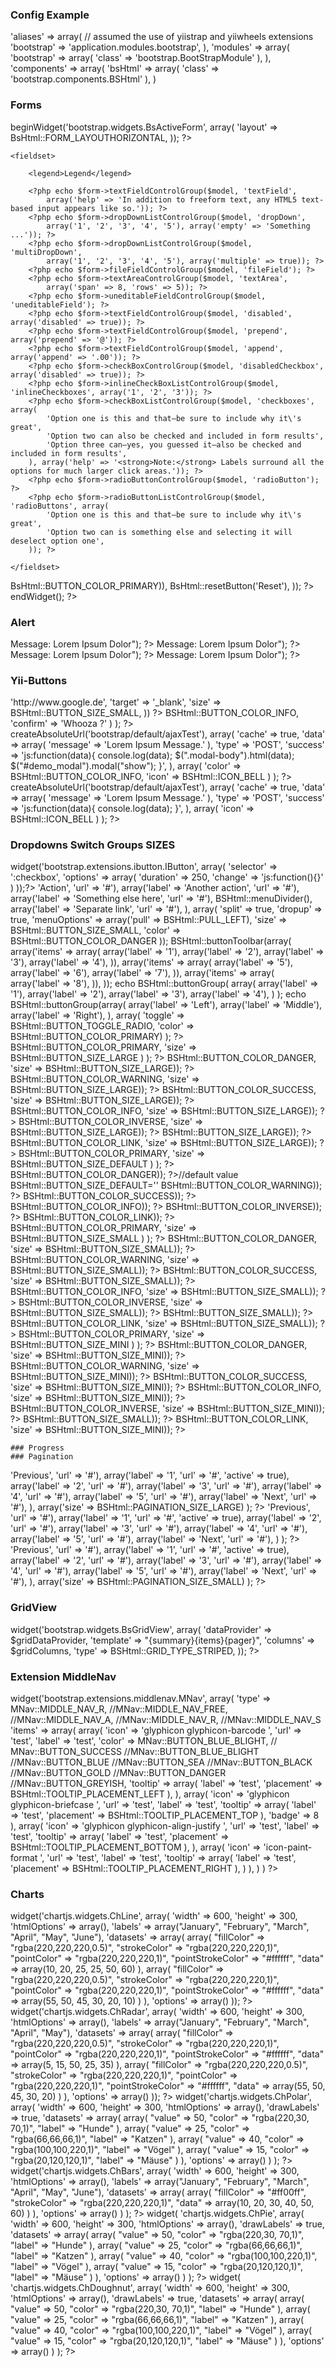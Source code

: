 ### Config Example
'aliases' => array(
    // assumed the use of yiistrap and yiiwheels extensions
    'bootstrap' => 'application.modules.bootstrap',
),
'modules' => array(
    'bootstrap' => array(
        'class' => 'bootstrap.BootStrapModule'
    ),
),
'components' => array(
    'bsHtml' => array(
        'class' => 'bootstrap.components.BSHtml'
    ),
)

### Forms
<?php $form = $this->beginWidget('bootstrap.widgets.BsActiveForm', array(
    'layout' => BsHtml::FORM_LAYOUTHORIZONTAL,
)); ?>

    <fieldset>

        <legend>Legend</legend>

        <?php echo $form->textFieldControlGroup($model, 'textField',
            array('help' => 'In addition to freeform text, any HTML5 text-based input appears like so.')); ?>
        <?php echo $form->dropDownListControlGroup($model, 'dropDown',
            array('1', '2', '3', '4', '5'), array('empty' => 'Something ...')); ?>
        <?php echo $form->dropDownListControlGroup($model, 'multiDropDown',
            array('1', '2', '3', '4', '5'), array('multiple' => true)); ?>
        <?php echo $form->fileFieldControlGroup($model, 'fileField'); ?>
        <?php echo $form->textAreaControlGroup($model, 'textArea',
            array('span' => 8, 'rows' => 5)); ?>
        <?php echo $form->uneditableFieldControlGroup($model, 'uneditableField'); ?>
        <?php echo $form->textFieldControlGroup($model, 'disabled', array('disabled' => true)); ?>
        <?php echo $form->textFieldControlGroup($model, 'prepend', array('prepend' => '@')); ?>
        <?php echo $form->textFieldControlGroup($model, 'append', array('append' => '.00')); ?>
        <?php echo $form->checkBoxControlGroup($model, 'disabledCheckbox', array('disabled' => true)); ?>
        <?php echo $form->inlineCheckBoxListControlGroup($model, 'inlineCheckboxes', array('1', '2', '3')); ?>
        <?php echo $form->checkBoxListControlGroup($model, 'checkboxes', array(
            'Option one is this and that—be sure to include why it\'s great',
            'Option two can also be checked and included in form results',
            'Option three can—yes, you guessed it—also be checked and included in form results',
        ), array('help' => '<strong>Note:</strong> Labels surround all the options for much larger click areas.')); ?>
        <?php echo $form->radioButtonControlGroup($model, 'radioButton'); ?>
        <?php echo $form->radioButtonListControlGroup($model, 'radioButtons', array(
            'Option one is this and that—be sure to include why it\'s great',
            'Option two can is something else and selecting it will deselect option one',
        )); ?>

    </fieldset>

<?php echo BsHtml::formActions(array(
    BsHtml::submitButton('Submit', array('color' => BsHtml::BUTTON_COLOR_PRIMARY)),
    BsHtml::resetButton('Reset'),
)); ?>

<?php $this->endWidget(); ?>


### Alert
<?php echo BSHtml::alert(BSHtml::ALERT_COLOR_DANGER, "Sorry, it seems like a(n)  error has occured during your request."); ?>
<?php echo BSHtml::alert(BSHtml::ALERT_COLOR_INFO, "<strong>Message:</strong> Lorem Ipsum Dolor"); ?>
<?php echo BSHtml::alert(BSHtml::ALERT_COLOR_DEFAULT, "<strong>Message:</strong> Lorem Ipsum Dolor"); ?>
<?php echo BSHtml::alert(BSHtml::ALERT_COLOR_WARNING, "<strong>Message:</strong> Lorem Ipsum Dolor"); ?>
<?php echo BSHtml::alert(BSHtml::ALERT_COLOR_SUCCESS, "<strong>Message:</strong> Lorem Ipsum Dolor"); ?>

### Yii-Buttons
<?php echo BSHtml::linkButton('Google', array(
    'url' => 'http://www.google.de',
    'target' => '_blank',
    'size' => BSHtml::BUTTON_SIZE_SMALL,

))
?>
<?php echo BSHtml::submitButton('BSHtml::submitButton',
    array(
        'color' => BSHtml::BUTTON_COLOR_INFO,
        'confirm' => 'Whooza ?'
    )
); ?>
<?php echo BSHtml::ajaxButton(
    'BSHtml::ajaxButton',
    Yii::app()->createAbsoluteUrl('bootstrap/default/ajaxTest'),
    array(
        'cache' => true,
        'data' => array(
            'message' => 'Lorem Ipsum Message.'
        ),
        'type' => 'POST',
        'success' => 'js:function(data){
                                        console.log(data);
                                        $(".modal-body").html(data);
                                        $("#demo_modal").modal("show");
                                    }',
    ),
    array(
        'color' => BSHtml::BUTTON_COLOR_INFO,
        'icon' => BSHtml::ICON_BELL
    )
); ?>
<?php echo BSHtml::ajaxLink('BSHtml::ajaxLink',
    Yii::app()->createAbsoluteUrl('bootstrap/default/ajaxTest'),
    array(
        'cache' => true,
        'data' => array(
            'message' => 'Lorem Ipsum Message.'
        ),
        'type' => 'POST',
        'success' => 'js:function(data){
                                        console.log(data);
                                    }',
    ),
    array(
        'icon' => BSHtml::ICON_BELL
    )
); ?>


### Dropdowns Switch Groups SIZES

<?php echo BSHtml::checkBox('test', true, array()); ?>
<?php $this->widget('bootstrap.extensions.ibutton.IButton', array(
    'selector' => ':checkbox',
    'options' => array(
        'duration' => 250,
        'change' => 'js:function(){}'
    )
));?>
<?php echo BSHtml::buttonDropdown('Left dropup', array(
    array('label' => 'Action', 'url' => '#'),
    array('label' => 'Another action', 'url' => '#'),
    array('label' => 'Something else here', 'url' => '#'),
    BSHtml::menuDivider(),
    array('label' => 'Separate link', 'url' => '#'),
), array(
    'split' => true,
    'dropup' => true,
    'menuOptions' => array('pull' => BSHtml::PULL_LEFT),
    'size' => BSHtml::BUTTON_SIZE_SMALL,
    'color' => BSHtml::BUTTON_COLOR_DANGER
));
BSHtml::buttonToolbar(array(
    array('items' => array(
        array('label' => '1'),
        array('label' => '2'),
        array('label' => '3'),
        array('label' => '4'),
    )),
    array('items' => array(
        array('label' => '5'),
        array('label' => '6'),
        array('label' => '7'),
    )),
    array('items' => array(
        array('label' => '8'),
    )),
));
echo BSHtml::buttonGroup(
    array(
        array('label' => '1'),
        array('label' => '2'),
        array('label' => '3'),
        array('label' => '4'),
    )
);
echo BSHtml::buttonGroup(array(
        array('label' => 'Left'),
        array('label' => 'Middle'),
        array('label' => 'Right'),
    ), array(
        'toggle' => BSHtml::BUTTON_TOGGLE_RADIO,
        'color' => BSHtml::BUTTON_COLOR_PRIMARY)
);
?>


<?php echo BSHtml::button(
    'Primary',
    array(
        'color' => BSHtml::BUTTON_COLOR_PRIMARY,
        'size' => BSHtml::BUTTON_SIZE_LARGE
    )
);
?>
<?php echo BSHtml::button('Danger', array('color' => BSHtml::BUTTON_COLOR_DANGER, 'size' => BSHtml::BUTTON_SIZE_LARGE)); ?>
<?php echo BSHtml::button('Warning', array('color' => BSHtml::BUTTON_COLOR_WARNING, 'size' => BSHtml::BUTTON_SIZE_LARGE)); ?>
<?php echo BSHtml::button('Success', array('color' => BSHtml::BUTTON_COLOR_SUCCESS, 'size' => BSHtml::BUTTON_SIZE_LARGE)); ?>
<?php echo BSHtml::button('Info', array('color' => BSHtml::BUTTON_COLOR_INFO, 'size' => BSHtml::BUTTON_SIZE_LARGE)); ?>
<?php echo BSHtml::button('Inverse', array('color' => BSHtml::BUTTON_COLOR_INVERSE, 'size' => BSHtml::BUTTON_SIZE_LARGE)); ?>
<?php echo BSHtml::button('Default', array('size' => BSHtml::BUTTON_SIZE_LARGE)); ?>
<?php echo BSHtml::button('Link', array('color' => BSHtml::BUTTON_COLOR_LINK, 'size' => BSHtml::BUTTON_SIZE_LARGE)); ?>


<?php echo BSHtml::button(
    'Primary',
    array(
        'color' => BSHtml::BUTTON_COLOR_PRIMARY,
        'size' => BSHtml::BUTTON_SIZE_DEFAULT
    )
);
?>
<?php echo BSHtml::button('Danger', array('color' => BSHtml::BUTTON_COLOR_DANGER)); ?>//default value BSHtml::BUTTON_SIZE_DEFAULT=''
<?php echo BSHtml::button('Warning', array('color' => BSHtml::BUTTON_COLOR_WARNING)); ?>
<?php echo BSHtml::button('Success', array('color' => BSHtml::BUTTON_COLOR_SUCCESS)); ?>
<?php echo BSHtml::button('Info', array('color' => BSHtml::BUTTON_COLOR_INFO)); ?>
<?php echo BSHtml::button('Inverse', array('color' => BSHtml::BUTTON_COLOR_INVERSE)); ?>
<?php echo BSHtml::button('Default'); ?>
<?php echo BSHtml::button('Link', array('color' => BSHtml::BUTTON_COLOR_LINK)); ?>


<?php echo BSHtml::button(
    'Primary',
    array(
        'color' => BSHtml::BUTTON_COLOR_PRIMARY,
        'size' => BSHtml::BUTTON_SIZE_SMALL
    )
);
?>
<?php echo BSHtml::button('Danger', array('color' => BSHtml::BUTTON_COLOR_DANGER, 'size' => BSHtml::BUTTON_SIZE_SMALL)); ?>
<?php echo BSHtml::button('Warning', array('color' => BSHtml::BUTTON_COLOR_WARNING, 'size' => BSHtml::BUTTON_SIZE_SMALL)); ?>
<?php echo BSHtml::button('Success', array('color' => BSHtml::BUTTON_COLOR_SUCCESS, 'size' => BSHtml::BUTTON_SIZE_SMALL)); ?>
<?php echo BSHtml::button('Info', array('color' => BSHtml::BUTTON_COLOR_INFO, 'size' => BSHtml::BUTTON_SIZE_SMALL)); ?>
<?php echo BSHtml::button('Inverse', array('color' => BSHtml::BUTTON_COLOR_INVERSE, 'size' => BSHtml::BUTTON_SIZE_SMALL)); ?>
<?php echo BSHtml::button('Default', array('size' => BSHtml::BUTTON_SIZE_SMALL)); ?>
<?php echo BSHtml::button('Link', array('color' => BSHtml::BUTTON_COLOR_LINK, 'size' => BSHtml::BUTTON_SIZE_SMALL)); ?>


<?php echo BSHtml::button(
    'Primary',
    array(
        'color' => BSHtml::BUTTON_COLOR_PRIMARY,
        'size' => BSHtml::BUTTON_SIZE_MINI
    )
);
?>
<?php echo BSHtml::button('Danger', array('color' => BSHtml::BUTTON_COLOR_DANGER, 'size' => BSHtml::BUTTON_SIZE_MINI)); ?>
<?php echo BSHtml::button('Warning', array('color' => BSHtml::BUTTON_COLOR_WARNING, 'size' => BSHtml::BUTTON_SIZE_MINI)); ?>
<?php echo BSHtml::button('Success', array('color' => BSHtml::BUTTON_COLOR_SUCCESS, 'size' => BSHtml::BUTTON_SIZE_MINI)); ?>
<?php echo BSHtml::button('Info', array('color' => BSHtml::BUTTON_COLOR_INFO, 'size' => BSHtml::BUTTON_SIZE_MINI)); ?>
<?php echo BSHtml::button('Inverse', array('color' => BSHtml::BUTTON_COLOR_INVERSE, 'size' => BSHtml::BUTTON_SIZE_MINI)); ?>
<?php echo BSHtml::button('Default', array('size' => BSHtml::BUTTON_SIZE_SMALL)); ?>
<?php echo BSHtml::button('Link', array('color' => BSHtml::BUTTON_COLOR_LINK, 'size' => BSHtml::BUTTON_SIZE_MINI)); ?>




    ### Progress
    ### Pagination

<?php echo BSHtml::pagination(
    array(
        array('label' => 'Previous', 'url' => '#'),
        array('label' => '1', 'url' => '#', 'active' => true),
        array('label' => '2', 'url' => '#'),
        array('label' => '3', 'url' => '#'),
        array('label' => '4', 'url' => '#'),
        array('label' => '5', 'url' => '#'),
        array('label' => 'Next', 'url' => '#'),

    ),
    array('size' => BSHtml::PAGINATION_SIZE_LARGE)
); ?>
<?php echo BSHtml::pagination(
    array(
        array('label' => 'Previous', 'url' => '#'),
        array('label' => '1', 'url' => '#', 'active' => true),
        array('label' => '2', 'url' => '#'),
        array('label' => '3', 'url' => '#'),
        array('label' => '4', 'url' => '#'),
        array('label' => '5', 'url' => '#'),
        array('label' => 'Next', 'url' => '#'),
    )
); ?>
<?php echo BSHtml::pagination(
    array(
        array('label' => 'Previous', 'url' => '#'),
        array('label' => '1', 'url' => '#', 'active' => true),
        array('label' => '2', 'url' => '#'),
        array('label' => '3', 'url' => '#'),
        array('label' => '4', 'url' => '#'),
        array('label' => '5', 'url' => '#'),
        array('label' => 'Next', 'url' => '#'),
    ),
    array('size' => BSHtml::PAGINATION_SIZE_SMALL)
); ?>
### GridView
<?php $this->widget('bootstrap.widgets.BsGridView', array(
    'dataProvider' => $gridDataProvider,
    'template' => "{summary}{items}{pager}",
    'columns' => $gridColumns,
    'type' => BSHtml::GRID_TYPE_STRIPED,
)); ?>

### Extension MiddleNav
<?php Yii::import('bootstrap.extensions.middlenav.MNav') ?>
<?php $this->widget('bootstrap.extensions.middlenav.MNav',
    array(
        'type' => MNav::MIDDLE_NAV_R,
        //MNav::MIDDLE_NAV_FREE,
        //MNav::MIDDLE_NAV_A,
        //MNav::MIDDLE_NAV_R,
        //MNav::MIDDLE_NAV_S
        'items' => array(
            array(
                'icon' => 'glyphicon glyphicon-barcode ',
                'url' => 'test',
                'label' => 'test',
                'color' => MNav::BUTTON_BLUE_BLIGHT,
                // MNav::BUTTON_SUCCESS
                //MNav::BUTTON_BLUE_BLIGHT
                //MNav::BUTTON_BLUE
                //MNav::BUTTON_SEA
                //MNav::BUTTON_BLACK
                //MNav::BUTTON_GOLD
                //MNav::BUTTON_DANGER
                //MNav::BUTTON_GREYISH,
                'tooltip' => array(
                    'label' => 'test',
                    'placement' => BSHtml::TOOLTIP_PLACEMENT_LEFT
                ),
            ),
            array(
                'icon' => 'glyphicon glyphicon-briefcase ',
                'url' => 'test',
                'label' => 'test',
                'tooltip' => array(
                    'label' => 'test',
                    'placement' => BSHtml::TOOLTIP_PLACEMENT_TOP
                ),
                'badge' => 8
            ),
            array(
                'icon' => 'glyphicon glyphicon-align-justify ',
                'url' => 'test',
                'label' => 'test',
                'tooltip' => array(
                    'label' => 'test',
                    'placement' => BSHtml::TOOLTIP_PLACEMENT_BOTTOM
                ),
            ),
            array(
                'icon' => 'icon-paint-format ',
                'url' => 'test',
                'label' => 'test',
                'tooltip' => array(
                    'label' => 'test',
                    'placement' => BSHtml::TOOLTIP_PLACEMENT_RIGHT
                ),
            )
        ),
    )
)
?>

### Charts
<?php $this->widget('chartjs.widgets.ChLine',
    array(
        'width' => 600,
        'height' => 300,
        'htmlOptions' => array(),
        'labels' => array("January", "February", "March", "April", "May", "June"),
        'datasets' =>
        array(
            array(
                "fillColor" => "rgba(220,220,220,0.5)",
                "strokeColor" => "rgba(220,220,220,1)",
                "pointColor" => "rgba(220,220,220,1)",
                "pointStrokeColor" => "#ffffff",
                "data" => array(10, 20, 25, 25, 50, 60)
            ),
            array(
                "fillColor" => "rgba(220,220,220,0.5)",
                "strokeColor" => "rgba(220,220,220,1)",
                "pointColor" => "rgba(220,220,220,1)",
                "pointStrokeColor" => "#ffffff",
                "data" => array(55, 50, 45, 30, 20, 10)
            )
        ),
        'options' => array()
    ));
?>
<?php $this->widget('chartjs.widgets.ChRadar',
    array(
        'width' => 600,
        'height' => 300,
        'htmlOptions' => array(),
        'labels' => array("January", "February", "March", "April", "May"),
        'datasets' => array(
            array(
                "fillColor" => "rgba(220,220,220,0.5)",
                "strokeColor" => "rgba(220,220,220,1)",
                "pointColor" => "rgba(220,220,220,1)",
                "pointStrokeColor" => "#ffffff",
                "data" => array(5, 15, 50, 25, 35)
            ),
            array(
                "fillColor" => "rgba(220,220,220,0.5)",
                "strokeColor" => "rgba(220,220,220,1)",
                "pointColor" => "rgba(220,220,220,1)",
                "pointStrokeColor" => "#ffffff",
                "data" => array(55, 50, 45, 30, 20)
            )
        ),
        'options' => array()
    ));
?>
<?php $this->widget('chartjs.widgets.ChPolar',
    array(
        'width' => 600,
        'height' => 300,
        'htmlOptions' => array(),
        'drawLabels' => true,
        'datasets' =>
        array(
            array(
                "value" => 50,
                "color" => "rgba(220,30, 70,1)",
                "label" => "Hunde"
            ),
            array(
                "value" => 25,
                "color" => "rgba(66,66,66,1)",
                "label" => "Katzen"
            ),
            array(
                "value" => 40,
                "color" => "rgba(100,100,220,1)",
                "label" => "Vögel"
            ),
            array(
                "value" => 15,
                "color" => "rgba(20,120,120,1)",
                "label" => "Mäuse"
            )
        ),
        'options' => array()
    )
);
?>
<?php $this->widget('chartjs.widgets.ChBars',
    array(
        'width' => 600,
        'height' => 300,
        'htmlOptions' => array(),
        'labels' => array("January", "February", "March", "April", "May", "June"),
        'datasets' => array(
            array(
                "fillColor" => "#ff00ff",
                "strokeColor" => "rgba(220,220,220,1)",
                "data" => array(10, 20, 30, 40, 50, 60)
            )
        ),
        'options' => array()
    )
);
?>
<?php
$this->widget(
    'chartjs.widgets.ChPie',
    array(
        'width' => 600,
        'height' => 300,
        'htmlOptions' => array(),
        'drawLabels' => true,
        'datasets' => array(
            array(
                "value" => 50,
                "color" => "rgba(220,30, 70,1)",
                "label" => "Hunde"
            ),
            array(
                "value" => 25,
                "color" => "rgba(66,66,66,1)",
                "label" => "Katzen"
            ),
            array(
                "value" => 40,
                "color" => "rgba(100,100,220,1)",
                "label" => "Vögel"
            ),
            array(
                "value" => 15,
                "color" => "rgba(20,120,120,1)",
                "label" => "Mäuse"
            )
        ),
        'options' => array()
    )
);
?>
<?php
$this->widget(
    'chartjs.widgets.ChDoughnut',
    array(
        'width' => 600,
        'height' => 300,
        'htmlOptions' => array(),
        'drawLabels' => true,
        'datasets' => array(
            array(
                "value" => 50,
                "color" => "rgba(220,30, 70,1)",
                "label" => "Hunde"
            ),
            array(
                "value" => 25,
                "color" => "rgba(66,66,66,1)",
                "label" => "Katzen"
            ),
            array(
                "value" => 40,
                "color" => "rgba(100,100,220,1)",
                "label" => "Vögel"
            ),
            array(
                "value" => 15,
                "color" => "rgba(20,120,120,1)",
                "label" => "Mäuse"
            )
        ),
        'options' => array()
    )
);
?>